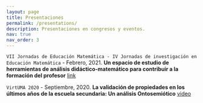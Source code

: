 ```yaml
---
layout: page
title: Presentaciones
permalink: /presentations/
description: Presentaciones en congresos y eventos.
nav: true
nav_order: 3
---
```


`VII Jornadas de Educación Matemática - IV Jornadas de investigación en Educación Matemática` - Febrero, 2021.
**Un espacio de estudio de herramientas de análisis didáctico-matemático para contribuir a la formación del profesor**
[link](https://www.fhuc.unl.edu.ar/institucional/wp-content/uploads/sites/3/2018/08/Ebook-Actas-Jornadas-Matem%C3%A1tica-2021.pdf)

`VirtUMA 2020` - Septiembre, 2020. 
**La validación de propiedades en los últimos años de la escuela secundaria: Un análisis Ontosemiótico**
[video](https://www.youtube.com/watch?v=JLW7khUUDqg&feature=youtu.be&ab_channel=BettinaMilanesio)

